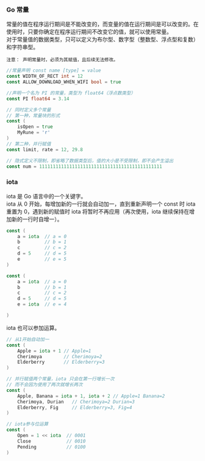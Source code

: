 
### Go 常量
常量的值在程序运行期间是不能改变的，而变量的值在运行期间是可以改变的。在使用时，只要你确定在程序运行期间不改变它的值，就可以使用常量。  
对于常量值的数据类型，只可以定义为布尔型、数字型（整数型、浮点型和复数）和字符串型。  

`注意： 声明常量时，必须为其赋值，且后续无法修改。`

```go
//常量声明 const name [type] = value
const WIDTH_OF_RECT int = 12
const ALLOW_DOWNLOAD_WHEN_WIFI bool = true

//声明一个名为 PI 的常量，类型为 float64（浮点数类型）
const PI float64 = 3.14

// 同时定义多个常量
// 第一种，常量块的形式
const (
    isOpen = true
    MyRune = 'r'
)
// 第二种，并行赋值
const limit, rate = 12, 29.8

// 隐式定义不限制，即省略了数据类型后，值的大小是不受限制，即不会产生溢出
const num = 111111111111111111111111111111111111111111111
```

### iota 
iota 是 Go 语言中的一个关键字。  
iota 从 0 开始，每增加新的一行就会自动加一，直到重新声明一个 const 时 iota 重置为 0，遇到新的赋值时 iota 将暂时不再应用（再次使用，iota 继续保持在增加新的一行时自增一）。  
```go
const (
    a = iota  // a = 0
    b         // b = 1
    c         // c = 2
    d = 5     // d = 5   
    e         // e = 5
)

const (
    a = iota  // a = 0
    b         // b = 1
    c         // c = 2
    d = 5     // d = 5   
    e = iota  // e = 4

)
```

iota 也可以参加运算。
```go
// 从1开始自动加一
const (
    Apple = iota + 1 // Apple=1 
    Cherimoya        // Cherimoya=2 
    Elderberry       // Elderberry=3
)

// 并行赋值两个常量，iota 只会在第一行增长一次
// 而不会因为使用了两次就增长两次
const (
    Apple, Banana = iota + 1, iota + 2 // Apple=1 Banana=2
    Cherimoya, Durian   // Cherimoya=2 Durian=3
    Elderberry, Fig     // Elderberry=3, Fig=4
)

// iota参与位运算
const (
    Open = 1 << iota  // 0001
    Close             // 0010
    Pending           // 0100
)
```

